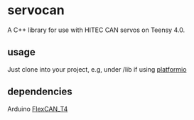 # servocan
A C++ library for use with HITEC CAN servos on Teensy 4.0.

## usage
Just clone into your project, e.g, under /lib if using [platformio](https://platformio.org/)

## dependencies
Arduino
[FlexCAN_T4](https://github.com/tonton81/FlexCAN_T4/)

